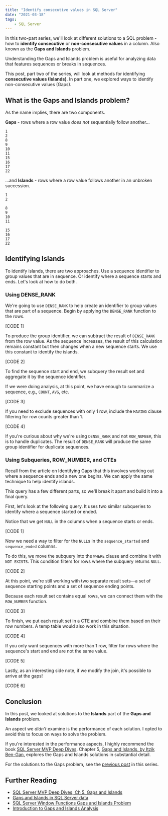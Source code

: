 ```yaml
---
title: "Identify consecutive values in SQL Server"
date: "2021-03-18"
tags:
    - SQL Server
---
```


In this two-part series, we'll look at different solutions to a SQL problem - how to **identify consecutive** or **non-consecutive values** in a column. Also known as the **Gaps and Islands** problem. 

Understanding the Gaps and Islands problem is useful for analyzing data that features sequences or breaks in sequences.

This post, part two of the series, will look at methods for identifying **consecutive values (Islands)**. In part one, we explored ways to identify non-consecutive values (Gaps).

## What is the Gaps and Islands problem?

As the name implies, there are two components.

**Gaps** - rows where a row value *does not* sequentially follow another...

```{2-3,6-7,9-10}
1
2
8
9
10
11
15
16
17
22
```

...and **Islands** - rows where a row value follows another in an unbroken succession.

``` {1-2,4-7,9-11}
1
2

8
9
10
11

15
16
17
22
```

## Identifying Islands

To identify islands, there are two approaches. Use a sequence identifier to group values that are in sequence. Or identify where a sequence starts and ends. Let's look at how to do both.

### Using DENSE_RANK

We're going to use `DENSE_RANK` to help create an identifier to group values that are part of a sequence. Begin by applying the `DENSE_RANK` function to the rows.

[CODE 1]

To produce the group identifier, we can subtract the result of `DENSE_RANK` from the row value. As the sequence increases, the result of this calculation remains constant but then changes when a new sequence starts. We use this constant to identify the islands.

[CODE 2]

To find the sequence start and end, we subquery the result set and aggregate it by the sequence identifier.

If we were doing analysis, at this point, we have enough to summarize a sequence, e.g., `COUNT`, `AVG`, etc.

[CODE 3]

If you need to exclude sequences with only 1 row, include the `HAVING` clause filtering for row counts greater than 1.

[CODE 4]

If you're curious about why we're using `DENSE_RANK` and not `ROW_NUMBER`, this is to handle duplicates. The result of `DENSE_RANK` will produce the same group identifier for duplicate sequences.

### Using Subqueries, ROW_NUMBER, and CTEs

Recall from the article on Identifying Gaps that this involves working out where a sequence ends and a new one begins. We can apply the same technique to help identify islands.

This query has a few different parts, so we'll break it apart and build it into a final query.

First, let's look at the following query. It uses two similar subqueries to identify where a sequence started or ended.

Notice that we get `NULL` in the columns when a sequence starts or ends.

[CODE 1]

Now we need a way to filter for the `NULL`s in the `sequence_started` and `sequence_ended` columns. 

To do this, we move the subquery into the `WHERE` clause and combine it with `NOT EXISTS`. This condition filters for rows where the subquery returns `NULL`.

[CODE 2]

At this point, we're still working with two separate result sets—a set of sequence starting points and a set of sequence ending points.

Because each result set contains equal rows, we can connect them with the `ROW_NUMBER` function.

[CODE 3]

To finish, we put each result set in a CTE and combine them based on their row numbers. A temp table would also work in this situation.

[CODE 4]

If you only want sequences with more than 1 row, filter for rows where the sequence's start and end are not the same value.

[CODE 5]

Lastly, as an interesting side note, if we modify the join, it's possible to arrive at the gaps!

[CODE 6]

## Conclusion

In this post, we looked at solutions to the **Islands** part of the **Gaps and Islands** problem.

An aspect we *didn't* examine is the performance of each solution. I opted to avoid this to focus on ways to solve the problem. 

If you're interested in the performance aspects, I highly recommend the book [SQL Server MVP Deep Dives](https://livebook.manning.com/book/sql-server-mvp-deep-dives/about-this-book/). Chapter 5, [Gaps and Islands, by Itzik Ben-Gan](https://livebook.manning.com/book/sql-server-mvp-deep-dives/chapter-5/1), explores the Gaps and Islands solutions in substantial detail.

For the solutions to the Gaps problem, see the [previous post](/non-consecutive-values-sql-server) in this series.

## Further Reading
* [SQL Server MVP Deep Dives, Ch 5. Gaps and Islands](https://livebook.manning.com/book/sql-server-mvp-deep-dives/chapter-5/1)
* [Gaps and Islands in SQL Server data](https://www.red-gate.com/simple-talk/sql/t-sql-programming/gaps-islands-sql-server-data/)
* [SQL Server Window Functions Gaps and Islands Problem](https://www.mssqltips.com/sqlservertutorial/9130/sql-server-window-functions-gaps-and-islands-problem/)
* [Introduction to Gaps and Islands Analysis](https://www.red-gate.com/simple-talk/sql/t-sql-programming/introduction-to-gaps-and-islands-analysis/)